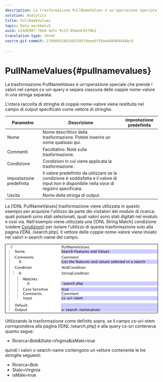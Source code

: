 ```yaml
---
description: La trasformazione PullNameValues è un'operazione speciale che prende i valori nel campo cs-uri-query e separa ciascuna delle coppie nome-valore in una stringa separata.
solution: Analytics
title: PullNameValues
topic: Data workbench
uuid: b24db987-78e8-4afc-9113-89aedc0170b2
translation-type: tm+mt
source-git-commit: 27600561841db3705f4eee6ff0aeb8890444bbc9

---
```



# PullNameValues{#pullnamevalues}

La trasformazione PullNameValues è un&#39;operazione speciale che prende i valori nel campo cs-uri-query e separa ciascuna delle coppie nome-valore in una stringa separata.

L&#39;intera raccolta di stringhe di coppie nome-valore viene restituita nel campo di output specificato come vettore di stringhe.

| Parametro | Descrizione | impostazione predefinita |
|---|---|---|
| Nome | Nome descrittivo della trasformazione. Potete inserire un nome qualsiasi qui. |  |
| Commenti | Facoltativo. Note sulla trasformazione. |  |
| Condizione | Condizioni in cui viene applicata la trasformazione. |  |
| impostazione predefinita | Il valore predefinito da utilizzare se la condizione è soddisfatta e il valore di input non è disponibile nella voce di registro specificata. |  |
| Uscita | Nome della stringa di output. |  |

La [!DNL PullNameValues] trasformazione viene utilizzata in questo esempio per acquisire l&#39;utilizzo da parte dei visitatori del modulo di ricerca: quali pulsanti sono stati selezionati, quali valori sono stati digitati nel modulo e così via. Nell&#39;esempio viene utilizzata una [!DNL String Match] condizione (vedere [Condizioni](../../../../../home/c-dataset-const-proc/c-conditions/c-abt-cond.md)) per isolare l&#39;utilizzo di questa trasformazione solo alla pagina [!DNL /search.php]. Il vettore delle coppie nome-valore viene inviato nei valori x-search-name del campo.

![](assets/cfg_TransformationType_PullNameValues.png)

Utilizzando la trasformazione come definito sopra, se il campo cs-uri-stem corrispondeva alla pagina [!DNL /search.php] e alla query cs-uri conteneva quanto segue:

* Ricerca=Bob&amp;State=Virginia&amp;isMale=true

quindi i valori x-search-name contengono un vettore contenente le tre stringhe seguenti:

* Ricerca=Bob
* Stato=Virginia
* isMale=true

